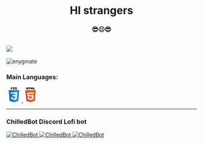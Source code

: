 <h1 align="center">HI strangers</h1>
<h3 align="center">😎😐😎</h3>
<br>
<img src="https://lanyard-profile-readme.vercel.app/api/337654195526303746">
<p align="left"> <img src="https://komarev.com/ghpvc/?username=enygmate&label=Profile%20views&color=0e75b6&style=flat" alt="enygmate" /> </p>
<h3 align="left">Main Languages:</h3>
<p align="left"> <a href="https://www.w3schools.com/css/" target="_blank"> <img src="https://raw.githubusercontent.com/devicons/devicon/master/icons/css3/css3-original-wordmark.svg" alt="css3" width="40" height="40"/> </a> <a href="https://www.w3.org/html/" target="_blank"> <img src="https://raw.githubusercontent.com/devicons/devicon/master/icons/html5/html5-original-wordmark.svg" alt="html5" width="40" height="40"/> </a> </p>
<hr>
<h3>ChilledBot Discord Lofi bot</h3>
<a href="https://top.gg/bot/634818840542445580">
    <img src="https://top.gg/api/widget/status/634818840542445580.svg" alt="ChilledBot" />
    <img src="https://top.gg/api/widget/servers/634818840542445580.svg?noavatar=true" alt="ChilledBot" />
    <img src="https://top.gg/api/widget/upvotes/634818840542445580.svg?noavatar=true" alt="ChilledBot" />
</a>
